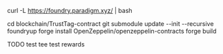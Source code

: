 <!-- 先下載和約工具 -->
curl -L https://foundry.paradigm.xyz/ | bash

<!-- 編譯和約 -->
cd blockchain/TrustTag-contract
git submodule update --init --recursive
foundryup
forge install OpenZeppelin/openzeppelin-contracts
forge build



TODO
test tee
test rewards
